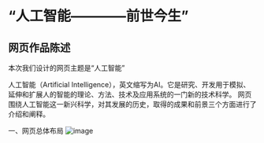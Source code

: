 “人工智能————前世今生”
=====================
网页作品陈述
-----------

本次我们设计的网页主题是“人工智能”

人工智能（Artificial Intelligence），英文缩写为AI。它是研究、开发用于模拟、延伸和扩展人的智能的理论、方法、技术及应用系统的一门新的技术科学。
网页围绕人工智能这一新兴科学，对其发展的历史，取得的成果和前景三个方面进行了介绍和阐释。

一、网页总体布局
![image](https://github.com/CofJus/HTML-CSS/raw/master/demo/images/网页布局.png)
